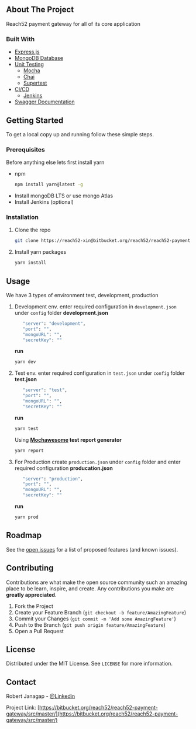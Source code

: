 <!--
*** Thanks for checking out the Best-README-Template. If you have a suggestion
*** that would make this better, please fork the repo and create a pull request
*** or simply open an issue with the tag "enhancement".
*** Thanks again! Now go create something AMAZING! :D
***
***
***
*** To avoid retyping too much info. Do a search and replace for the following:
*** github_username, repo_name, twitter_handle, email, project_title, project_description
-->

## About The Project

Reach52 payment gateway for all of its core application

### Built With

-   [Express.js](https://expressjs.com/)
-   [MongoDB Database](https://www.mongodb.com/)
-   [Unit Testing](https://en.wikipedia.org/wiki/Unit_testing)
    -   [Mocha](https://mochajs.org/)
    -   [Chai](https://www.chaijs.com/)
    -   [Supertest](https://www.npmjs.com/package/supertest)
-   [CI/CD](https://en.wikipedia.org/wiki/CI/CD)
    -   [Jenkins](https://www.jenkins.io/)
-   [Swagger Documentation](https://swagger.io/)

## Getting Started

To get a local copy up and running follow these simple steps.

### Prerequisites

Before anything else lets first install yarn

-   npm
    ```sh
    npm install yarn@latest -g
    ```
-   Install mongoDB LTS or use mongo Atlas
-   Install Jenkins (optional)

### Installation

1. Clone the repo
    ```sh
    git clone https://reach52-xin@bitbucket.org/reach52/reach52-payment-gateway.git
    ```
2. Install yarn packages
    ```sh
    yarn install
    ```

## Usage

We have 3 types of environment test, development, production

1. Development env. enter required configuration in `development.json` under `config` folder
   **development.json**
    ```sh
       "server": "development",
       "port": "",
       "mongoURL": "",
       "secretKey": ""
    ```
    **run**
    ```sh
    yarn dev
    ```
2. Test env. enter required configuration in `test.json` under `config` folder
   **test.json**
    ```sh
       "server": "test",
       "port": "",
       "mongoURL": "",
       "secretKey": ""
    ```
    **run**
    ```sh
    yarn test
    ```
    Using **[Mochawesome](https://www.npmjs.com/package/mochawesome) test report generator**
    ```sh
    yarn report
    ```
3. For Production create `production.json` under `config` folder and enter required configuration
   **producation.json**
    ```sh
       "server": "production",
       "port": "",
       "mongoURL": "",
       "secretKey": ""
    ```
    **run**
    ```sh
    yarn prod
    ```

## Roadmap

See the [open issues](https://bitbucket.org/reach52/reach52-payment-gateway/jira?statuses=new&statuses=indeterminate&sort=-updated&page=1) for a list of proposed features (and known issues).

## Contributing

Contributions are what make the open source community such an amazing place to be learn, inspire, and create. Any contributions you make are **greatly appreciated**.

1. Fork the Project
2. Create your Feature Branch (`git checkout -b feature/AmazingFeature`)
3. Commit your Changes (`git commit -m 'Add some AmazingFeature'`)
4. Push to the Branch (`git push origin feature/AmazingFeature`)
5. Open a Pull Request

## License

Distributed under the MIT License. See `LICENSE` for more information.

## Contact

Robert Janagap - [@Linkedin](https://www.linkedin.com/in/robert-janagap/)

Project Link: [https://bitbucket.org/reach52/reach52-payment-gateway/src/master/](https://bitbucket.org/reach52/reach52-payment-gateway/src/master/)
